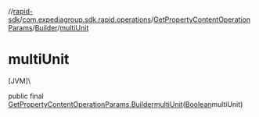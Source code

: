 //[rapid-sdk](../../../../index.md)/[com.expediagroup.sdk.rapid.operations](../../index.md)/[GetPropertyContentOperationParams](../index.md)/[Builder](index.md)/[multiUnit](multi-unit.md)

# multiUnit

[JVM]\

public final [GetPropertyContentOperationParams.Builder](index.md)[multiUnit](multi-unit.md)([Boolean](https://docs.oracle.com/javase/8/docs/api/java/lang/Boolean.html)multiUnit)
